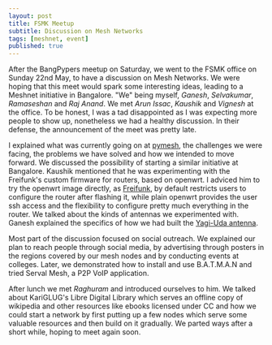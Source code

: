 ```yaml
---
layout: post
title: FSMK Meetup
subtitle: Discussion on Mesh Networks 
tags: [meshnet, event]
published: true
---
```


After the BangPypers meetup on Saturday, we went to the FSMK office on Sunday 22nd May, to have a discussion on Mesh Networks. We were hoping that this meet would spark some interesting ideas, leading to a Meshnet initiative in Bangalore. "We" being myself, _Ganesh_, _Selvakumar_, _Ramaseshan_ and _Raj Anand_. We met _Arun Issac_, _Kaushik_ and _Vignesh_ at the office. To be honest, I was a tad disappointed as I was expecting more people to show up, nonetheless we had a healthy discussion. In their defense, the announcement of the meet was pretty late. 

I explained what was currently going on at [pymesh](http://pymeshnet.gitlab.io), the challenges we were facing, the problems we have solved and how we intended to move forward. We discussed the possibility of starting a similar initiative at Bangalore. Kaushik mentioned that he was experimenting with the Freifunk's custom firmware for routers, based on openwrt. I adviced him to try the openwrt image directly, as [Freifunk](https://freifunk.net/en/), by default restricts users to configure the router after flashing it, while plain openwrt provides the user ssh access and the flexibility to configure pretty much everything in the router. We talked about the kinds of antennas we experimented with. Ganesh explained the specifics of how we had built the [Yagi-Uda antenna](https://medium.com/meshnet-py/yagi-antenna-and-our-merry-band-of-hackers-49aab6b0dede#.s9s6jv9vp). 

Most part of the discussion focused on social outreach. We explained our plan to reach people through social media, by advertising through posters in the regions covered by our mesh nodes and by conducting events at colleges. Later, we demonstrated how to install and use B.A.T.M.A.N and tried Serval Mesh, a P2P VoIP application.    

After lunch we met _Raghuram_ and introduced ourselves to him. We talked about KariGLUG's Libre Digital Library which serves an offline copy of wikipedia and other resources like ebooks licensed under CC and how we could start a network by first putting up a few nodes which serve some valuable resources and then build on it gradually. We parted ways after a short while, hoping to meet again soon.
